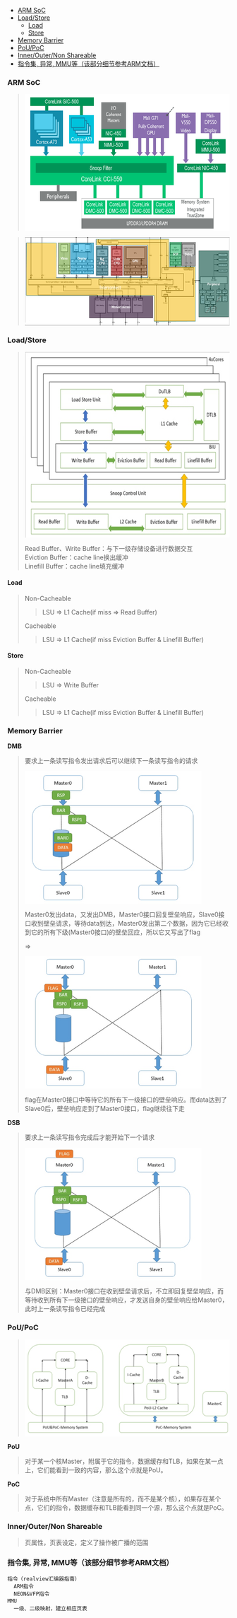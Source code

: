 * [ARM SoC](#arm-soc)
* [Load/Store](#loadstore)
  * [Load](#load)
  * [Store](#store)
* [Memory Barrier](#memory-barrier)
* [PoU/PoC](#poupoc)
* [Inner/Outer/Non Shareable](#innerouternon-shareable)
* [指令集, 异常, MMU等（该部分细节参考ARM文档）](#指令集-异常-mmu等该部分细节参考arm文档)

### ARM SoC
> <img src="pictures/1.png" width = "600" height = "310" align=center />

> <img src="pictures/2.png" width = "600" height = "200" align=center />

### Load/Store
> <img src="pictures/3.png" width = "600" height = "420" align=center />
>
> Read Buffer、Write Buffer：与下一级存储设备进行数据交互<br>
> Eviction Buffer：cache line换出缓冲<br>
> Linefill Buffer：cache line填充缓冲
#### Load
> Non-Cacheable
> > LSU => L1 Cache(if miss => Read Buffer)
>
> Cacheable
> > LSU => L1 Cache(if miss Eviction Buffer & Linefill Buffer)
#### Store
> Non-Cacheable
> > LSU => Write Buffer
>
> Cacheable
> > LSU => L1 Cache(if miss Eviction Buffer & Linefill Buffer)

### Memory Barrier
**DMB**
> 要求上一条读写指令发出请求后可以继续下一条读写指令的请求
>
> <img src="pictures/4.png" width = "400" height = "300" align=center />
>
> Master0发出data，又发出DMB，Master0接口回复壁垒响应，Slave0接口收到壁垒请求，等待data到达，Master0发出第二个数据，因为它已经收到它的所有下级(Master0接口)的壁垒回应，所以它又写出了flag
>
> =>
>
> <img src="pictures/5.png" width = "400" height = "300" align=center />
>
> flag在Master0接口中等待它的所有下一级接口的壁垒响应。而data达到了Slave0后，壁垒响应走到了Master0接口，flag继续往下走

**DSB**
> 要求上一条读写指令完成后才能开始下一个请求
>
> <img src="pictures/6.png" width = "400" height = "300" align=center />
>
> 与DMB区别：Master0接口在收到壁垒请求后，不立即回复壁垒响应，而等待收到所有下一级接口的壁垒响应，才发送自身的壁垒响应给Master0，此时上一条读写指令已经完成

### PoU/PoC
> <img src="pictures/7.png" width = "500" height = "220" align=center />
**PoU**
> 对于某一个核Master，附属于它的指令，数据缓存和TLB，如果在某一点上，它们能看到一致的内容，那么这个点就是PoU。

**PoC**
> 对于系统中所有Master（注意是所有的，而不是某个核），如果存在某个点，它们的指令，数据缓存和TLB能看到同一个源，那么这个点就是PoC。

### Inner/Outer/Non Shareable
> 页属性，页表设定，定义了操作被广播的范围

### 指令集, 异常, MMU等（该部分细节参考ARM文档）
```
指令（realview汇编器指南）
  ARM指令
  NEON&VFP指令
MMU
  一级、二级映射，建立相应页表
```
